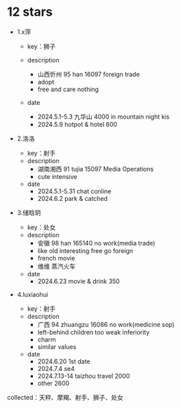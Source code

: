 # 12 stars

* 1.x萍   
  * key：狮子   
           
  * description
    *    山西忻州 95 han 16097 foreign trade    
    *    adopt    
    *    free and care nothing   
   * date
     * 2024.5.1-5.3   九华山  4000  in mountain night kis
     * 2024.5.9       hotpot & hotel  600

* 2.洛洛   
   * key：射手   
   * description
     * 湖南湘西 91 tujia 15097 Media Operations
     * cute intensive   
   * date
     * 2024.5.1-5.31   chat conline 
     *  2024.6.2        park & catched 

* 3.储晗玥   
   * key：处女   
   * description
     * 安徽 98 han 165140  no work(media trade)
     * like old  interesting   free  go foreign
     * french movie
     * 维维 蒸汽火车   
   * date
      * 2024.6.23   movie & drink  350


* 4.luxiaohui  
   * key：射手
   * description
      * 广西 94 zhuangzu 16086  no work(medicine sop)
      * left-behind children    too weak   inferiority
      * charm  
      * similar values
   * date
      * 2024.6.20   1st date
      * 2024.7.4    se4
      * 2024.7.13-14   taizhou travel  2000
      * other       2600




collected：天秤、摩羯、射手、狮子、处女
